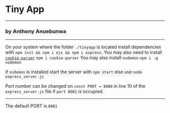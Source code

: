 # Tiny App 
---
### by Anthony Anuebunwa
---
On your system where the folder `./tinyapp` is located install dependencies with ```npm init && npm i ejs && npm i express```.
You may also need to install [`cookie-parser`](https://github.com/expressjs/cookie-parser) ```npm i cookie-parser```
You may also install `nodemon` ```npm i -g nodemon```

if `nodemon` is installed start the server with ```npm start```
else use ```node express_server.js```

Port number can be changed on ```const PORT = 8080``` in line 10 of the ```express_server.js``` file if `port 8081` is occupied.




---
The default PORT is `8081`

